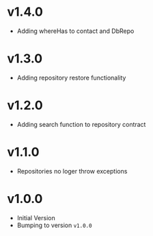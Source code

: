 # v1.4.0

- Adding whereHas to contact and DbRepo

# v1.3.0

- Adding repository restore functionality

# v1.2.0

- Adding search function to repository contract

# v1.1.0

- Repositories no loger throw exceptions

# v1.0.0

- Initial Version
- Bumping to version `v1.0.0`